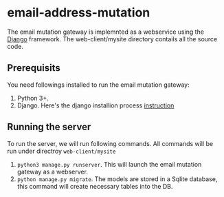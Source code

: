 # email-address-mutation
The email mutation gateway is implemnted as a webservice using the [Django](https://docs.djangoproject.com/en/4.1/) framework. The web-client/mysite 
directory contails all the source code.

## Prerequisits
You need followings installed to run the email mutation gateway:
1. Python 3+.
1. Django. Here's the django installion process [instruction](https://www.djangoproject.com/download/)

## Running the server
To run the server, we will run following commands. All commands will be run under directroy `web-client/mysite`
1. `python3 manage.py runserver`. This will launch the email mutation gateway as a webserver.
1. `python manage.py migrate`. The models are stored in a Sqlite database, this command will create necessary tables into the DB.
